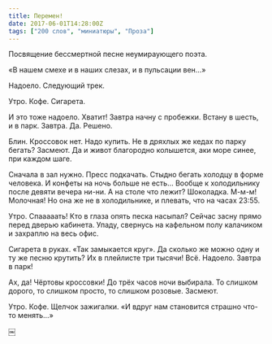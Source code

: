 ```yaml
---
title: Перемен!
date: 2017-06-01T14:28:00Z
tags: ["200 слов", "миниатюры", "Проза"]
---
```


Посвящение бессмертной песне неумираующего поэта.

«В нашем смехе и в наших слезах, и в пульсации вен…»

Надоело. Следующий трек.

Утро. Кофе. Сигарета.

И это тоже надоело. Хватит! Завтра начну с пробежки. Встану в шесть, и в парк. Завтра. Да. Решено.



Блин. Кроссовок нет. Надо купить. Не в дряхлых же кедах по парку бегать? Засмеют. Да и живот благородно колышется, аки море синее, при каждом шаге.

Сначала в зал нужно. Пресс подкачать. Стыдно бегать холодцу в форме человека. И конфеты на ночь больше не есть… Вообще к холодильнику после девяти вечера ни-ни. А на столе что лежит? Шоколадка. М-м-м! Молочная! Но она же не в холодильнике, и плевать, что на часах 23:55.

Утро. Спааааать! Кто в глаза опять песка насыпал? Сейчас засну прямо перед дверью кабинета. Упаду, свернусь на кафельном полу калачиком и захраплю на весь офис.

Сигарета в руках. «Так замыкается круг». Да сколько же можно одну и ту же песню крутить? Их в плейлисте три тысячи! Всё. Надоело. Завтра в парк!

Ах, да! Чёртовы кроссовки! До трёх часов ночи выбирала. То слишком дорого, то слишком просто, то слишком розовые. Засмеют.

Утро. Кофе. Щелчок зажигалки. «И вдруг нам становится страшно что-то менять…»

￼


